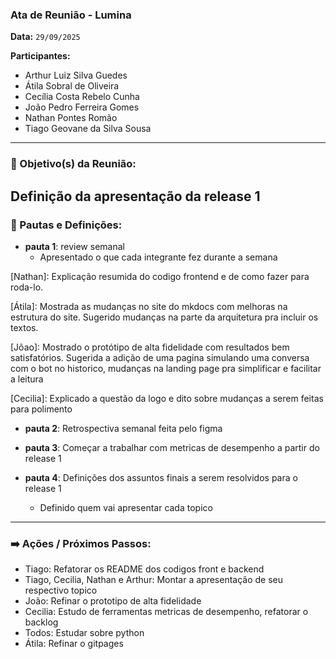 ### **Ata de Reunião - Lumina**
**Data:** `29/09/2025`

**Participantes:**
- Arthur Luiz Silva Guedes
- Átila Sobral de Oliveira
- Cecília Costa Rebelo Cunha
- João Pedro Ferreira Gomes
- Nathan Pontes Romão
- Tiago Geovane da Silva Sousa

---

### 🎯 Objetivo(s) da Reunião:
Definição da apresentação da release 1
---

### 📝 Pautas e Definições:
* **pauta 1**: review semanal
	-  Apresentado o que cada integrante fez durante a semana

[Nathan]: Explicação resumida do codigo frontend e de como fazer para roda-lo.

[Átila]: Mostrada as mudanças no site do mkdocs com melhoras na estrutura do site.
	Sugerido mudanças na parte da arquitetura pra incluir os textos.

[Jõao]: Mostrado o protótipo de alta fidelidade com resultados bem satisfatórios.
	Sugerida a adição de uma pagina simulando uma conversa com o bot no historico, mudanças na landing page pra simplificar e facilitar a leitura

[Cecilia]: Explicado a questão da logo e dito sobre mudanças a serem feitas para polimento

* **pauta 2**: Retrospectiva semanal feita pelo figma

* **pauta 3**: Começar a trabalhar com metricas de desempenho a partir do release 1

* **pauta 4**: Definições dos assuntos finais a serem resolvidos para o release 1
	- Definido quem vai apresentar cada topico

---

### ➡️ Ações / Próximos Passos:
 * Tiago: Refatorar os README dos codigos front e backend
 * Tiago, Cecilia, Nathan e Arthur: Montar a apresentação de seu respectivo topico
 * João: Refinar o prototipo de alta fidelidade
 * Cecilia: Estudo de ferramentas metricas de desempenho, refatorar o backlog
 * Todos: Estudar sobre python 
 * Átila: Refinar o gitpages
 
